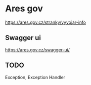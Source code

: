 # Ares gov
https://ares.gov.cz/stranky/vyvojar-info

## Swagger ui
https://ares.gov.cz/swagger-ui/

## TODO
Exception, Exception Handler